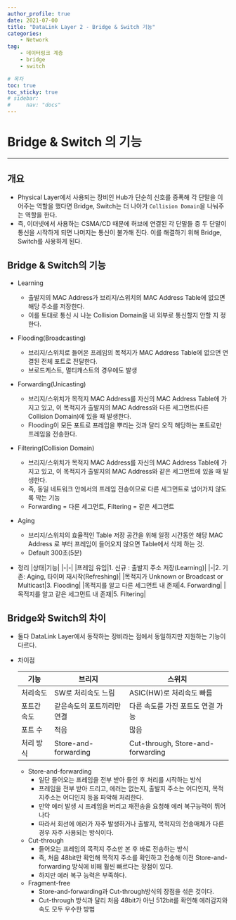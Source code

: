 ```yaml
---
author_profile: true
date: 2021-07-00
title: "DataLink Layer 2 - Bridge & Switch 기능"
categories: 
    - Network
tag: 
    - 데이터링크 계층
    - bridge
    - switch

# 목차
toc: true  
toc_sticky: true 
# sidebar:
#     nav: "docs"
---
```


# Bridge & Switch 의 기능

---

## 개요

- Physical Layer에서 사용되는 장비인 Hub가 단순히 신호를 증폭해 각 단말을 이어주는 역할을 했다면 Bridge, Switch는 더 나아가 `Collision Domain`을 나눠주는 역할을 한다.
- 즉, 이더넷에서 사용하는 CSMA/CD 때문에 허브에 연결된 각 단말들 중 두 단말이 통신을 시작하게 되면 나머지는 통신이 불가해 진다. 이를 해결하기 위해 Bridge, Switch를 사용하게 된다.

## Bridge & Switch의 기능

- Learning 
    - 출발지의 MAC Address가 브리지/스위치의 MAC Address Table에 없으면 해당 주소를 저장한다. 
    - 이를 토대로 통신 시 나눈 Collision Domain을 내 외부로 통신할지 안할 지 정한다.

- Flooding(Broadcasting)
    - 브리지/스위치로 들어온 프레임의 목적지가 MAC Address Table에 없으면 연결된 전체 포트로 전달한다.
    - 브로드케스트, 멀티캐스트의 경우에도 발생

- Forwarding(Unicasting)
    - 브리지/스위치가 목적지 MAC Address를 자신의 MAC Address Table에 가지고 있고, 이 목적지가 출발지의 MAC Address와 다른 세그먼트(다른 Collision Domain)에 있을 때 발생한다.
    - Flooding이 모든 포트로 프레임을 뿌리는 것과 달리 오직 해당하는 포트로만 프레임을 전송한다.

- Filtering(Collision Domain)
    - 브리지/스위치가 목적지 MAC Address를 자신의 MAC Address Table에 가지고 있고, 이 목적지가 출발지의 MAC Address와 같은 세그먼트에 있을 때 발생한다.
    - 즉, 동일 네트워크 안에서의 프레임 전송이므로 다른 세그먼트로 넘어가지 않도록 막는 기능
    - Forwarding = 다른 세그먼트, Filtering = 같은 세그먼트

- Aging
    - 브리지/스위치의 효율적인 Table 저장 공간을 위해 일정 시간동안 해당 MAC Address 로 부터 프레임이 들어오지 않으면 Table에서 삭제 하는 것.
    - Default 300초(5분)

- 정리
    |상태|기능|
    |-|-|
    |프레임 유입|1. 신규 : 출발지 주소 저장(Learning)|
    |-|2. 기존: Aging, 타이머 재시작(Refreshing)|
    |목적지가 Unknown or Broadcast or Multicast|3. Flooding|
    |목적지를 알고 다른 세그먼트 내 존재|4. Forwarding|
    |목적지를 알고 같은 세그먼트 내 존재|5. Filtering|

## Bridge와 Switch의 차이

- 둘다 DataLink Layer에서 동작하는 장비라는 점에서 동일하지만 지원하는 기능이 다르다.
- 차이점

    |기능|브리지|스위치|
    |-|-|-|
    |처리속도|SW로 처리속도 느림|ASIC(HW)로 처리속도 빠름|
    |포트간 속도|같은속도의 포트끼리만 연결|다른 속도를 가진 포트도 연결 가능|
    |포트 수|적음|많음|
    |처리 방식|Store-and-forwarding|Cut-through, Store-and-forwarding|

    - Store-and-forwarding
        - 일단 들어오는 프레임을 전부 받아 들인 후 처리를 시작하는 방식
        - 프레임을 전부 받아 드리고, 에러는 없는지, 출발지 주소는 어디인지, 목적지주소는 어디인지 등을 파악해 처리한다.
        - 만약 에러 발생 시 프레임을 버리고 재전송을 요청해 에러 복구능력이 뛰어나다
        - 따라서 회선에 에러가 자주 발생하거나 출발지, 목적지의 전송매체가 다른경우 자주 사용되는 방식이다.
    - Cut-through
        - 들어오는 프레임의 목적지 주소만 본 후 바로 전송하는 방식
        - 즉, 처음 48bit만 확인해 목적지 주소를 확인하고 전송해 이전 Store-and-forwarding 방식에 비해 훨씬 빠르다는 장점이 있다.
        - 하지만 에러 복구 능력은 부족하다.
    - Fragment-free
        - Store-and-forwarding과 Cut-through방식의 장점을 섞은 것이다.
        - Cut-through 방식과 달리 처음 48bit가 아닌 512bit를 확인해 에러감지와 속도 모두 우수한 방법

